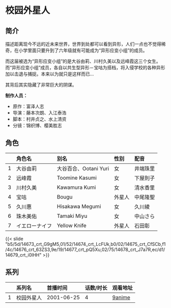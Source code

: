 # 校园外星人


## 简介

描述距离现今不远的近未来世界，世界到处都可以看到异形，人们一点也不觉得稀奇，在小学里面只要升到了六年级就有可能成为“异形应变小组”的成员。

而这届被选为“异形应变小组”的是大谷由莉、川村久美以及远峰霞这三个女生。而“异形应变小组”成员，各自以共生型异形－宝咕为搭档，将入侵学校的各种异形加以击退与捕捉。本来以为就只是这样而已...

其背后其实隐藏了非常巨大的阴谋。

**制作人员：**
- 原作：富泽人志
- 导演：藤本次朗、入江泰浩
- 脚本：村井贞之、水上清资
- 分镜：锦织博、樱美胜志

## 角色

|     |   角色名   |   别名  | 性别 |  配音  |
|:--- |:------  |:----      |:---  |:--   |
| 1 | 大谷由莉 | 大谷百合、Ootani Yuri | 女 | 井端珠里 |
| 2 | 远峰霞 | Toomine Kasumi | 女 | 下屋則子 |
| 3 | 川村久美 | Kawamura Kumi | 女 | 清水香里 |
| 4 | 宝咕 | Bougu | 外星人 | 中尾隆聖 |
| 5 | 久川惠 | Hisakawa Megumi | 女 | 久川綾 |
| 6 | 珠木美佑 | Tamaki Miyu | 女 | 中山さら |
| 7 | イエローナイフ | Yellow Knife | 外星人 | 石田彰 |

{{< slide "b5/5d/14673_crt_G9gM5,01/52/14674_crt_LcFUk,b0/02/14675_crt_CfSCb,f1/4c/14676_crt_63ZS3,9e/19/14677_crt_pQ5Xu,02/75/14678_crt_J7a7R,ec/d1/14679_crt_i0lHH" >}}

## 系列

|     |   系列名   |   首播时间  | 话数/时长  | 观看地址 |
|:---  |:------    |:----      |:---       |:---  |
| 1 | 校园外星人 | 2001-06-25 | 4 | [9anime](https://9anime.to/watch/alien-9.9zkq)  |



